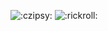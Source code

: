 
![:czipsy:](https://c.tenor.com/EJ2mIpyaRk0AAAAd/snicker_doodle7-chips.gif)
![:rickroll:](https://www.youtube.com/watch?v=dQw4w9WgXcQ)
